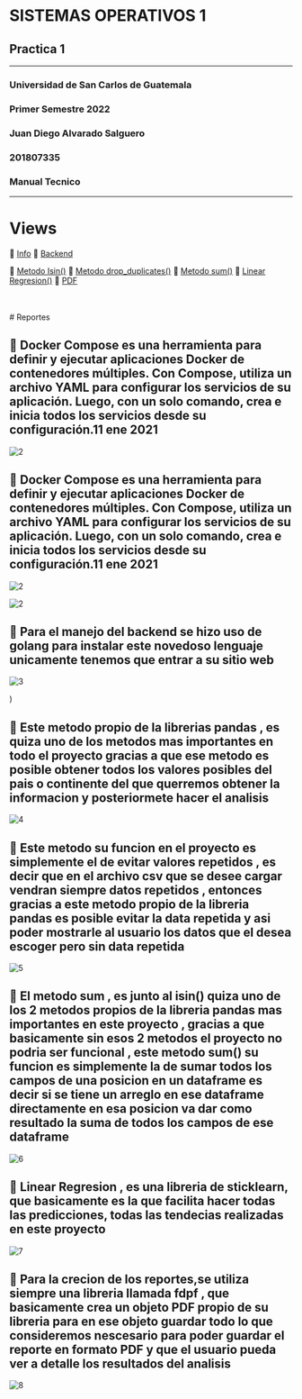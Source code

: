 # SISTEMAS OPERATIVOS 1
## Practica 1

---

### Universidad de San Carlos de Guatemala
### Primer Semestre 2022
### Juan Diego Alvarado Salguero
### 201807335
### Manual Tecnico


---

# Views

:round_pushpin: [Info](#id2)
:round_pushpin: [Backend](#id3)

:round_pushpin: [Metodo Isin()](#id4)
:round_pushpin: [Metodo drop_duplicates()](#id5)
:round_pushpin: [Metodo sum()](#id6)
:round_pushpin: [Linear Regresion()](#id7)
:round_pushpin: [PDF](#id8)

<br>
<br>
# Reportes



## :beginner: Docker  Compose es una herramienta para definir y ejecutar aplicaciones Docker de contenedores múltiples. Con Compose, utiliza un archivo YAML para configurar los servicios de su aplicación. Luego, con un solo comando, crea e inicia todos los servicios desde su configuración.11 ene 2021 <a name="id2"></a>
![2](https://github.com/Juandi22001/Practica1Sopes/blob/main/Manuales/Img/docker.jpg)
## :beginner: Docker  Compose es una herramienta para definir y ejecutar aplicaciones Docker de contenedores múltiples. Con Compose, utiliza un archivo YAML para configurar los servicios de su aplicación. Luego, con un solo comando, crea e inicia todos los servicios desde su configuración.11 ene 2021 <a name="id2"></a>
![2](https://github.com/Juandi22001/Practica1Sopes/blob/main/Manuales/Img/docker.jpg)

![2](https://github.com/Juandi22001/Practica1Sopes/blob/main/Manuales/Img/imagen_golang.PNG)

## :beginner: Para el manejo del backend se hizo uso de  golang  para instalar este novedoso lenguaje  unicamente tenemos que entrar  a su sitio web <a name="id3"></a>
![3](https://github.com/Juandi22001/Practica1Sopes/blob/main/Manuales/Img/golang.png)

)

## :beginner: Este metodo propio de la librerias pandas , es quiza uno de los metodos mas importantes en todo el proyecto gracias a que ese metodo es posible obtener todos los valores posibles del pais o continente del que querremos obtener la informacion y posteriormete hacer el analisis<a name="id4"></a>
![4](https://github.com/Juandi22001/Proyecto2OLC2/blob/main/Manuales/img/data3.png)

## :beginner: Este metodo su funcion en el proyecto es simplemente el de evitar valores repetidos , es decir que en el archivo csv que se desee cargar vendran siempre datos repetidos , entonces gracias a este metodo propio de la libreria pandas es posible evitar la data repetida y asi   poder mostrarle al usuario los datos que el desea escoger pero  sin data repetida<a name="id5"></a>
![5](https://github.com/Juandi22001/Proyecto2OLC2/blob/main/Manuales/img/data4.png)

## :beginner: El metodo sum , es junto al isin() quiza uno de los 2 metodos propios de la libreria pandas mas importantes en este proyecto , gracias a que basicamente sin esos 2 metodos el proyecto no podria ser funcional , este metodo sum() su funcion es simplemente la de sumar todos los campos de una posicion en un dataframe es decir si se tiene un arreglo en ese dataframe directamente en esa posicion va dar como resultado   la suma de todos los campos de ese dataframe<a name="id6"></a>
![6](https://github.com/Juandi22001/Proyecto2OLC2/blob/main/Manuales/img/data5.png)

## :beginner: Linear Regresion , es una libreria de sticklearn, que basicamente es la que facilita hacer todas las predicciones, todas las tendecias realizadas en este proyecto<a name="id7"></a>
![7](https://github.com/Juandi22001/Proyecto2OLC2/blob/main/Manuales/img/data6.png)

## :beginner:  Para la crecion de los reportes,se utiliza siempre una libreria llamada fdpf ,  que  basicamente crea un objeto PDF propio de su libreria para en ese objeto guardar todo lo que consideremos nescesario para poder guardar el reporte en formato PDF y que el usuario pueda ver a detalle los resultados del analisis <a name="id8"></a>
![8](https://github.com/Juandi22001/Proyecto2OLC2/blob/main/Manuales/img/data7.png)
